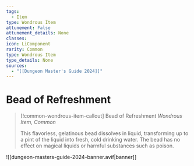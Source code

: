 ```yaml
---
tags:
  - Item
type: Wondrous Item
attunement: False
attunement_details: None
classes:
icon: LiComponent
rarity: Common
type: Wondrous Item
type_details: None
sources: 
  - "[[Dungeon Master's Guide 2024]]"
---
```

# Bead of Refreshment
>[!common-wondrous-item-callout] Bead of Refreshment
>_Wondrous Item, Common_
>
>This flavorless, gelatinous bead dissolves in liquid, transforming up to a pint of the liquid into fresh, cold drinking water. The bead has no effect on magical liquids or harmful substances such as poison.
>


![[dungeon-masters-guide-2024-banner.avif|banner]]